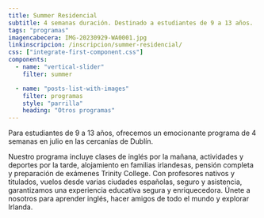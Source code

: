 ```yaml
---
title: Summer Residencial
subtitle: 4 semanas duración. Destinado a estudiantes de 9 a 13 años.
tags: "programas"
imagencabecera: IMG-20230929-WA0001.jpg
linkinscripcion: /inscripcion/summer-residencial/
css: ["integrate-first-component.css"]
components:
  - name: "vertical-slider"
    filter: summer

  - name: "posts-list-with-images"
    filter: programas
    style: "parrilla"
    heading: "Otros programas"
---
```


Para estudiantes de 9 a 13 años, ofrecemos un emocionante programa de 4 semanas en julio en las cercanías de Dublín.

Nuestro programa incluye clases de inglés por la mañana, actividades y deportes por la tarde, alojamiento en familias irlandesas, pensión completa y preparación de exámenes Trinity College. Con profesores nativos y titulados, vuelos desde varias ciudades españolas, seguro y asistencia, garantizamos una experiencia educativa segura y enriquecedora. Únete a nosotros para aprender inglés, hacer amigos de todo el mundo y explorar Irlanda.
